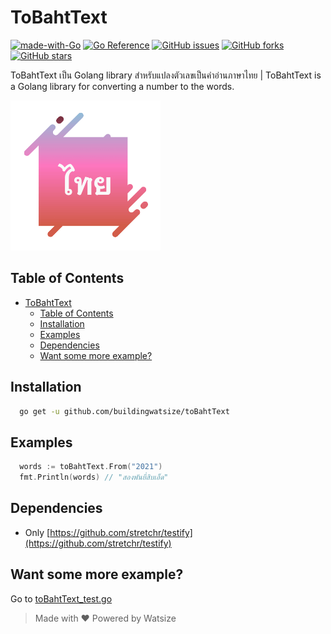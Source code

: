 # ToBahtText

[![made-with-Go](https://img.shields.io/badge/Made%20with-Go-1f425f.svg)](http://golang.org) [![Go Reference](https://pkg.go.dev/badge/github.com/buildingwatsize/toBahtText@v0.1.0.svg)](https://pkg.go.dev/github.com/buildingwatsize/toBahtText@v0.1.0) [![GitHub issues](https://img.shields.io/github/issues/buildingwatsize/toBahtText)](https://github.com/buildingwatsize/toBahtText/issues) [![GitHub forks](https://img.shields.io/github/forks/buildingwatsize/toBahtText)](https://github.com/buildingwatsize/toBahtText/network) [![GitHub stars](https://img.shields.io/github/stars/buildingwatsize/toBahtText)](https://github.com/buildingwatsize/toBahtText/stargazers)

ToBahtText เป็น Golang library สำหรับแปลงตัวเลขเป็นคำอ่านภาษาไทย | ToBahtText is a Golang library for converting a number to the words.

<img src="./images/toBahtText.png" height="240" alt="logo" />

## Table of Contents

- [ToBahtText](#tobahttext)
  - [Table of Contents](#table-of-contents)
  - [Installation](#installation)
  - [Examples](#examples)
  - [Dependencies](#dependencies)
  - [Want some more example?](#want-some-more-example)

## Installation

```bash
  go get -u github.com/buildingwatsize/toBahtText
```

## Examples

```go
  words := toBahtText.From("2021")
  fmt.Println(words) // "สองพันยี่สิบเอ็ด"
```

## Dependencies

- Only [https://github.com/stretchr/testify](https://github.com/stretchr/testify)

## Want some more example?

Go to [toBahtText_test.go](toBahtText_test.go)

> Made with ❤️ Powered by Watsize